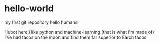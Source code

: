 # hello-world
my first git  repository
hello humans!

Hubot here,i like python and machine-learning (that is what i'm made of)
I've had tacos on the moon and find them far superior to Earch tacos.
